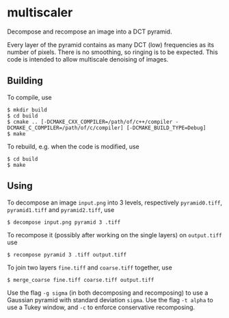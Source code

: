 multiscaler
===========

Decompose and recompose an image into a DCT pyramid.

Every layer of the pyramid contains as many DCT (low) frequencies as its number of pixels.
There is no smoothing, so ringing is to be expected. This code is intended to allow multiscale denoising of images.

Building
--------

To compile, use

    $ mkdir build
    $ cd build
    $ cmake .. [-DCMAKE_CXX_COMPILER=/path/of/c++/compiler -DCMAKE_C_COMPILER=/path/of/c/compiler] [-DCMAKE_BUILD_TYPE=Debug]
    $ make

To rebuild, e.g. when the code is modified, use

    $ cd build
    $ make

Using
-----

To decompose an image `input.png` into 3 levels, respectively `pyramid0.tiff`, `pyramid1.tiff` and `pyramid2.tiff`, use

    $ decompose input.png pyramid 3 .tiff

To recompose it (possibly after working on the single layers) on `output.tiff` use

    $ recompose pyramid 3 .tiff output.tiff

To join two layers `fine.tiff` and `coarse.tiff` together, use

    $ merge_coarse fine.tiff coarse.tiff output.tiff

Use the flag `-g sigma` (in both decomposing and recomposing) to use a Gaussian pyramid with standard deviation `sigma`.
Use the flag `-t alpha` to use a Tukey window, and `-c` to enforce conservative recomposing.

